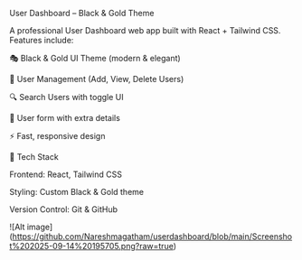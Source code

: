 User Dashboard – Black & Gold Theme

A professional User Dashboard web app built with React + Tailwind CSS.
Features include:

🎭 Black & Gold UI Theme (modern & elegant)

👤 User Management (Add, View, Delete Users)

🔍 Search Users with toggle UI

📝 User form with extra details

⚡ Fast, responsive design

🚀 Tech Stack

Frontend: React, Tailwind CSS

Styling: Custom Black & Gold theme

Version Control: Git & GitHub


![Alt image] (https://github.com/Nareshmagatham/userdashboard/blob/main/Screenshot%202025-09-14%20195705.png?raw=true)
